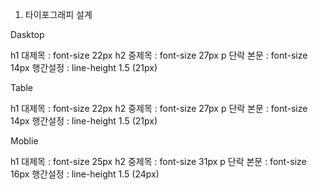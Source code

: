 1. 타이포그래피 설계

Dasktop

h1 대제목 : font-size 22px
h2 중제목 : font-size 27px
p 단락 본문 : font-size 14px
행간설정 : line-height 1.5 (21px)


Table

h1 대제목 : font-size 22px
h2 중제목 : font-size 27px
p 단락 본문 : font-size 14px
행간설정 : line-height 1.5 (21px)


Moblie

h1 대제목 : font-size 25px
h2 중제목 : font-size 31px
p 단락 본문 : font-size 16px
행간설정 : line-height 1.5 (24px)